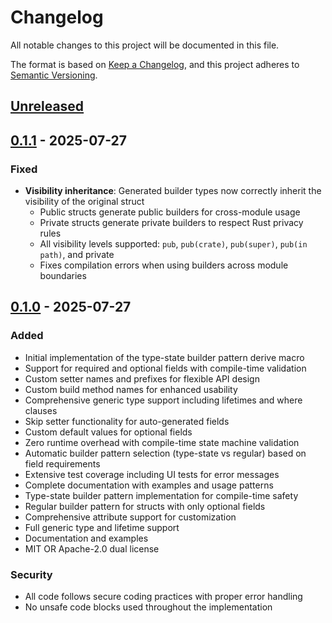 # Changelog

All notable changes to this project will be documented in this file.

The format is based on [Keep a Changelog](https://keepachangelog.com/en/1.0.0/), and this project adheres to
[Semantic Versioning](https://semver.org/spec/v2.0.0.html).

## [Unreleased]

## [0.1.1] - 2025-07-27

### Fixed

- **Visibility inheritance**: Generated builder types now correctly inherit the visibility of the original struct
  - Public structs generate public builders for cross-module usage
  - Private structs generate private builders to respect Rust privacy rules
  - All visibility levels supported: `pub`, `pub(crate)`, `pub(super)`, `pub(in path)`, and private
  - Fixes compilation errors when using builders across module boundaries

## [0.1.0] - 2025-07-27

### Added

- Initial implementation of the type-state builder pattern derive macro
- Support for required and optional fields with compile-time validation
- Custom setter names and prefixes for flexible API design
- Custom build method names for enhanced usability
- Comprehensive generic type support including lifetimes and where clauses
- Skip setter functionality for auto-generated fields
- Custom default values for optional fields
- Zero runtime overhead with compile-time state machine validation
- Automatic builder pattern selection (type-state vs regular) based on field requirements
- Extensive test coverage including UI tests for error messages
- Complete documentation with examples and usage patterns
- Type-state builder pattern implementation for compile-time safety
- Regular builder pattern for structs with only optional fields
- Comprehensive attribute support for customization
- Full generic type and lifetime support
- Documentation and examples
- MIT OR Apache-2.0 dual license

### Security

- All code follows secure coding practices with proper error handling
- No unsafe code blocks used throughout the implementation

[Unreleased]: https://github.com/welf/type-state-builder/compare/v0.1.1...HEAD
[0.1.1]: https://github.com/welf/type-state-builder/compare/v0.1.0...v0.1.1
[0.1.0]: https://github.com/welf/type-state-builder/releases/tag/v0.1.0
